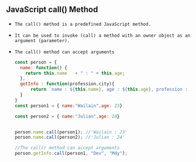 ##  JavaScript call() Method

- `The call() method is a predefined JavaScript method.`

- `It can be used to invoke (call) a method with an owner object as an argument (parameter).`

- `The call() method can accept arguments`

  ```js
  const person = {
    name: function() {
      return this.name   + " : " + this.age;
    },
    getInfo : function(profession,city){
        return `name : ${this.name}, age : ${this.age}, profession : ${profession}, city : ${city}`;
    }
  }
  const person1 = { name:"Wailain",age: 23}
  
  const person2 = { name:"Julian",age: 24}
  
  
  person.name.call(person1); //'Wailain : 23'
  person.name.call(person2); //'Julian : 24'
  
  //The call() method can accept arguments
  person.getInfo.call(person1, "Dev", "Mdy");
  
  ```

  


